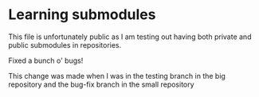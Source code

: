 # Learning submodules
This file is unfortunately public as I am testing out having both private and public submodules in repositories. 

Fixed a bunch o' bugs!

This change was made when I was in the testing branch in the big repository and the bug-fix branch in the small repository


